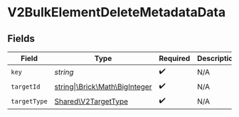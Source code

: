 # V2BulkElementDeleteMetadataData


## Fields

| Field                                                              | Type                                                               | Required                                                           | Description                                                        |
| ------------------------------------------------------------------ | ------------------------------------------------------------------ | ------------------------------------------------------------------ | ------------------------------------------------------------------ |
| `key`                                                              | *string*                                                           | :heavy_check_mark:                                                 | N/A                                                                |
| `targetId`                                                         | [string\|\Brick\Math\BigInteger](../../Models/Shared/V2TargetId.md) | :heavy_check_mark:                                                 | N/A                                                                |
| `targetType`                                                       | [Shared\V2TargetType](../../Models/Shared/V2TargetType.md)         | :heavy_check_mark:                                                 | N/A                                                                |